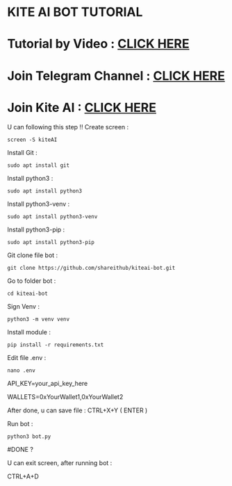 # KITE AI BOT TUTORIAL

# Tutorial by Video : [CLICK HERE](LINK)
# Join Telegram Channel : [CLICK HERE](https://t.me/SHAREITHUB_COM)
# Join Kite AI : [CLICK HERE](https://testnet.gokite.ai?r=jbD4qztT)

U can following this step !!
Create screen :
```
screen -S kiteAI
```
Install Git :
```
sudo apt install git
```
Install python3 :
```
sudo apt install python3
```
Install python3-venv :
```
sudo apt install python3-venv
```
Install python3-pip :
```
sudo apt install python3-pip
```
Git clone file bot :
```
git clone https://github.com/shareithub/kiteai-bot.git
```
Go to folder bot :
```
cd kiteai-bot
```
Sign Venv :
```
python3 -m venv venv
```
Install module :
```
pip install -r requirements.txt
```
Edit file .env :
```
nano .env
```
API_KEY=your_api_key_here

WALLETS=0xYourWallet1,0xYourWallet2

After done, u can save file : CTRL+X+Y ( ENTER )

Run bot :
```
python3 bot.py
```
#DONE ?

U can exit screen, after running bot :

CTRL+A+D











